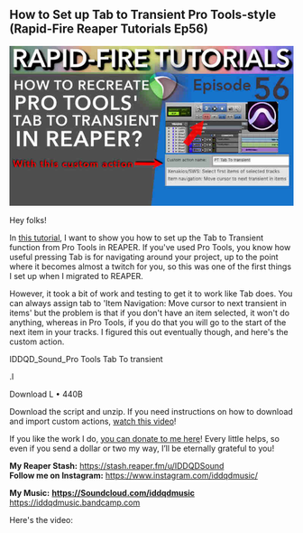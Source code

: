 ## How to Set up Tab to Transient Pro Tools-style (Rapid-Fire Reaper Tutorials Ep56)

![](/blog/rfrt/56/72.jpg)

Hey folks!

In [this tutorial](https://youtu.be/UNmnaRw4e0A), I want to show you how to set up the Tab to Transient function from Pro Tools in REAPER. If you've used Pro Tools, you know how useful pressing Tab is for navigating around your project, up to the point where it becomes almost a twitch for you, so this was one of the first things I set up when I migrated to REAPER.

However, it took a bit of work and testing to get it to work like Tab does. You can always assign tab to 'Item Navigation: Move cursor to next transient in items' but the problem is that if you don't have an item selected, it won't do anything, whereas in Pro Tools, if you do that you will go to the start of the next item in your tracks. I figured this out eventually though, and here's the custom action.

IDDQD_Sound_Pro Tools Tab To transient

.l

Download L • 440B

Download the script and unzip. If you need instructions on how to download and import custom actions, [watch this video](https://www.youtube.com/watch?v=LGkB9EOn3sE)!

If you like the work I do, [you can donate to me here](http://www.buymeacoffee.com/iddqdsound)! Every little helps, so even if you send a dollar or two my way, I’ll be eternally grateful to you!

**My Reaper Stash:** <https://stash.reaper.fm/u/IDDQDSound>  
**Follow me on Instagram:** <https://www.instagram.com/iddqdmusic/>

**My Music:** [**https://Soundcloud.com/iddqdmusic** ](https://Soundcloud.com/iddqdmusic) <https://iddqdmusic.bandcamp.com>

Here's the video:

<youtube id="UNmnaRw4e0A"></youtube>

